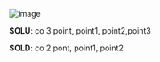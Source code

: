 ![image](https://github.com/NguyenVung2305/VeAutocad/assets/142617722/5357d5c7-cd06-4c39-9c67-93d5d69e373e)

**SOLU**: co 3 point, point1, point2,point3

**SOLD**: co 2 pont, point1, point2
